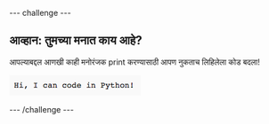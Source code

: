 --- challenge ---

## आव्हान: तुमच्या मनात काय आहे?

आपल्याबद्दल आणखी काही मनोरंजक print करण्यासाठी आपण नुकताच लिहिलेला कोड बदला!

![screenshot](images/me-mind.png)

--- /challenge ---